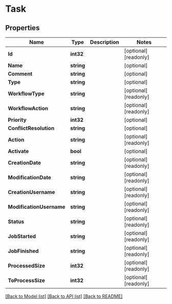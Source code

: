 # Task

## Properties

Name | Type | Description | Notes
------------ | ------------- | ------------- | -------------
**Id** | **int32** |  | [optional] [readonly] 
**Name** | **string** |  | [optional] 
**Comment** | **string** |  | [optional] 
**Type** | **string** |  | [optional] 
**WorkflowType** | **string** |  | [optional] [readonly] 
**WorkflowAction** | **string** |  | [optional] [readonly] 
**Priority** | **int32** |  | [optional] 
**ConflictResolution** | **string** |  | [optional] 
**Action** | **string** |  | [optional] [readonly] 
**Activate** | **bool** |  | [optional] 
**CreationDate** | **string** |  | [optional] [readonly] 
**ModificationDate** | **string** |  | [optional] [readonly] 
**CreationUsername** | **string** |  | [optional] [readonly] 
**ModificationUsername** | **string** |  | [optional] [readonly] 
**Status** | **string** |  | [optional] [readonly] 
**JobStarted** | **string** |  | [optional] [readonly] 
**JobFinished** | **string** |  | [optional] [readonly] 
**ProcessedSize** | **int32** |  | [optional] [readonly] 
**ToProcessSize** | **int32** |  | [optional] [readonly] 

[[Back to Model list]](../README.md#documentation-for-models) [[Back to API list]](../README.md#documentation-for-api-endpoints) [[Back to README]](../README.md)


